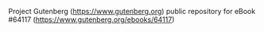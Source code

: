 Project Gutenberg (https://www.gutenberg.org) public repository for
eBook #64117 (https://www.gutenberg.org/ebooks/64117)
